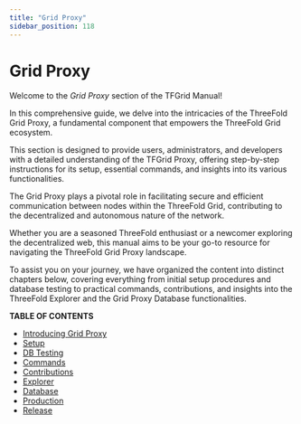 ```yaml
---
title: "Grid Proxy"
sidebar_position: 118
---
```


<h1>Grid Proxy</h1>

Welcome to the *Grid Proxy* section of the TFGrid Manual! 

In this comprehensive guide, we delve into the intricacies of the ThreeFold Grid Proxy, a fundamental component that empowers the ThreeFold Grid ecosystem. 

This section is designed to provide users, administrators, and developers with a detailed understanding of the TFGrid Proxy, offering step-by-step instructions for its setup, essential commands, and insights into its various functionalities. 

The Grid Proxy plays a pivotal role in facilitating secure and efficient communication between nodes within the ThreeFold Grid, contributing to the decentralized and autonomous nature of the network.

Whether you are a seasoned ThreeFold enthusiast or a newcomer exploring the decentralized web, this manual aims to be your go-to resource for navigating the ThreeFold Grid Proxy landscape.

To assist you on your journey, we have organized the content into distinct chapters below, covering everything from initial setup procedures and database testing to practical commands, contributions, and insights into the ThreeFold Explorer and the Grid Proxy Database functionalities. 

**TABLE OF CONTENTS**

- [Introducing Grid Proxy](./proxy.md)
- [Setup](./setup.md)
- [DB Testing](./db_testing.md)
- [Commands](./commands.md)
- [Contributions](./contributions.md)
- [Explorer](./explorer.md)
- [Database](./database.md)
- [Production](./production.md)
- [Release](./release.md)